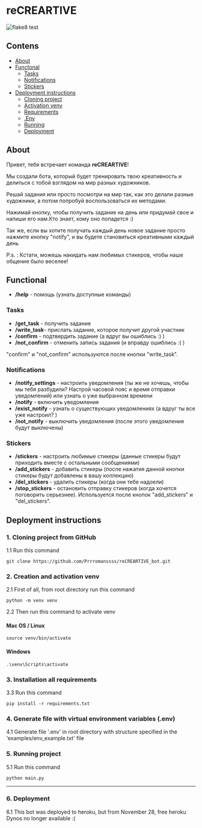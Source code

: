 # reCREARTIVE


![flake8 test](https://github.com/Prrromanssss/reCREARTIVE_bot/actions/workflows/python-package.yml/badge.svg)


## Contens
* [About](#about)
* [Functonal](#functional)
  * [Tasks](#tasks)
  * [Notifications](#notifications)
  * [Stickers](#stickers)
* [Deployment instructions](#deployment-instructions)
  * [Cloning project](#1-cloning-project-from-github)
  * [Activation venv](#2-creation-and-activation-venv)
  * [Requirements](#3-installation-all-requirements)
  * [.Env](#4-generate-file-with-virtual-environment-variables-env)
  * [Running](#5-running-project)
  * [Deployment](#6-deployment)




## About
Привет, тебя встречает команда __reCREARTIVE__!

Мы создали бота, который будет тренировать твою креативность
и делиться с тобой взглядом на мир разных художников.

Решай задания или просто посмотри на мир так, как это делали
разные художники, а потом
попробуй воспользоваться их методами.

Нажимай кнопку, чтобы получить задание на день или придумай
свое и напиши его нам.Кто знает, кому оно попадется  :)

Так же, если вы хотите получать каждый день новое задание
просто нажмите кнопку "notify", и вы будете становиться
креативными каждый день

P.s. : Кстати, можешь накидать нам любимых стикеров, чтобы наше общение
было веселее!



## Functional

* __/help__ - помощь (узнать доступные команды)

### Tasks
* __/get_task__ - получить задание
* __/write_task__- прислать задание, которое получит другой участник
* __/confirm__ - подтвердить задание (а вдруг вы ошиблись :) )
* __/not_confirm__ - отменить запись задания (и вправду ошиблись :( )

"confirm" и "not_confirm" используются после кнопки "write_task".

### Notifications
* __/notify_settings__ - настроить уведомления (ты же не хочешь, чтобы мы тебя разбудили? Настрой часовой пояс и время отправки уведомлений) или узнать о уже выбранном времени
* __/notify__ - включить уведомления
* __/exist_notify__ - узнать о существующих уведомлениях (а вдруг
 ты все уже настроил? )
* __/not_notify__ - выключить уведомления (после этого уведомления будут выключены)

### Stickers
* __/stickers__ - настроить любимые стикеры (данные стикеры будут приходить вместе с остальными сообщениями)
* __/add_stickers__ - добавить стикеры (после нажатия данной кнопки стикеры будут добавлены в вашу коллекцию)
* __/del_stickers__ - удалить стикеры (когда они тебе надоели)
* __/stop_stickers__ - остановить отправку стикеров (когда хочется
поговорить серьезнее). Используется после кнопок "add_stickers" и "del_stickers".


## Deployment instructions


### 1. Cloning project from GitHub

1.1 Run this command
```commandline
git clone https://github.com/Prrromanssss/reCREARTIVE_bot.git
```

### 2. Creation and activation venv

2.1 First of all, from root directory run this command
```commandline
python -m venv venv
```
2.2 Then run this command to activate venv
#### Mac OS / Linux
```commandline
source venv/bin/activate
```
#### Windows
```commandline
.\venv\Scripts\activate
```

### 3. Installation all requirements

3.3 Run this command 
```commandline
pip install -r requirements.txt
```

### 4. Generate file with virtual environment variables (.env)

4.1 Generate file '.env' in root directory with structure specified in the 'examples/env_example.txt' file


### 5. Running project

5.1 Run this command
```commandline
python main.py
```
***

### 6. Deployment

6.1 This bot was deployed to heroku, but from November 28, free heroku Dynos no longer available :(
